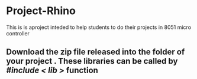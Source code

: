# Project-Rhino
This is is aproject inteded to help students to do their projects in 8051 micro controller
## Download the zip file released into the folder of your project . These libraries can be called by *#include < lib >* function 
